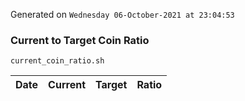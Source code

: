 Generated on `Wednesday 06-October-2021 at 23:04:53`

### Current to Target Coin Ratio
`current_coin_ratio.sh`

Date|Current|Target|Ratio
---|---|---|---
